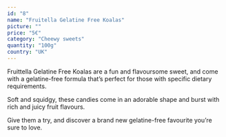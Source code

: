 ```yaml
---
id: "8"
name: "Fruitella Gelatine Free Koalas"
picture: ""
price: "5€"
category: "Cheewy sweets"
quantity: "100g"
country: "UK"
---
```

Fruittella Gelatine Free Koalas are a fun and flavoursome sweet, and come with a gelatine-free formula that’s perfect for those with specific dietary requirements.

Soft and squidgy, these candies come in an adorable shape and burst with rich and juicy fruit flavours.

Give them a try, and discover a brand new gelatine-free favourite you’re sure to love.